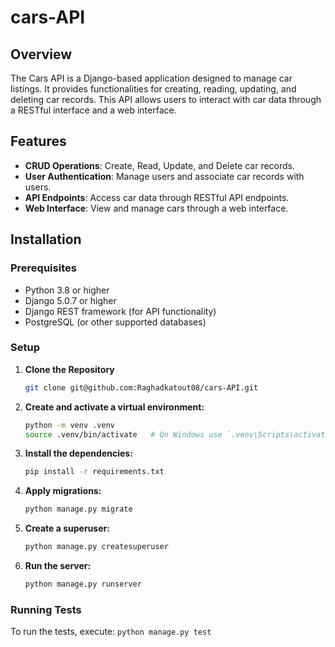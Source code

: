 # cars-API

## Overview

The Cars API is a Django-based application designed to manage car listings. It provides functionalities for creating, reading, updating, and deleting car records. This API allows users to interact with car data through a RESTful interface and a web interface.

## Features

- **CRUD Operations**: Create, Read, Update, and Delete car records.
- **User Authentication**: Manage users and associate car records with users.
- **API Endpoints**: Access car data through RESTful API endpoints.
- **Web Interface**: View and manage cars through a web interface.

## Installation

### Prerequisites

- Python 3.8 or higher
- Django 5.0.7 or higher
- Django REST framework (for API functionality)
- PostgreSQL (or other supported databases)

### Setup

1. **Clone the Repository**

   ```bash
   git clone git@github.com:Raghadkatout08/cars-API.git


2. **Create and activate a virtual environment:**
    ```bash
    python -m venv .venv
    source .venv/bin/activate   # On Windows use `.venv\Scripts\activate`

3. **Install the dependencies:**
    ```bash
    pip install -r requirements.txt

4. **Apply migrations:**
    ```bash
    python manage.py migrate
    
5. **Create a superuser:**
    ```bash
    python manage.py createsuperuser

6. **Run the server:**
    ```bash
    python manage.py runserver

### Running Tests
To run the tests, execute:
    ```python manage.py test```